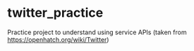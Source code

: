 twitter_practice
================

Practice project to understand using service APIs (taken from https://openhatch.org/wiki/Twitter)
